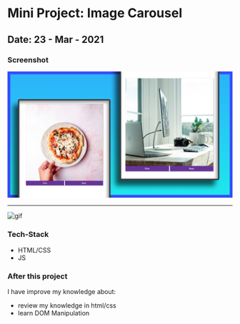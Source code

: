 # Mini Project: Image Carousel

## Date: 23 - Mar - 2021

### Screenshot

<img src="./template-project-img.png" alt="screenshot"/>
<hr/>
<img src="./gif.gif" alt="gif"/>

### Tech-Stack

- HTML/CSS
- JS

### After this project

I have improve my knowledge about:

- review my knowledge in html/css
- learn DOM Manipulation
